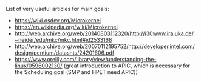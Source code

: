 List of very useful articles for main goals:
- https://wiki.osdev.org/Microkernel
- https://en.wikipedia.org/wiki/Microkernel
- http://web.archive.org/web/20140803112320/http://i30www.ira.uka.de/~neider/edu/mkc/mkc.html#id2533168
- http://web.archive.org/web/20070112195752/http://developer.intel.com/design/pentium/datashts/24201606.pdf
- https://www.oreilly.com/library/view/understanding-the-linux/0596002130/ (great introduction to APIC, which is necessary for the Scheduling goal (SMP and HPET need APIC))
